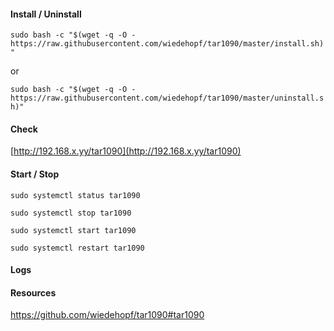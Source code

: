 
#### Install / Uninstall

``sudo bash -c "$(wget -q -O - https://raw.githubusercontent.com/wiedehopf/tar1090/master/install.sh)"``

or

``sudo bash -c "$(wget -q -O - https://raw.githubusercontent.com/wiedehopf/tar1090/master/uninstall.sh)"``

#### Check

[http://192.168.x.yy/tar1090](http://192.168.x.yy/tar1090)

#### Start / Stop

``sudo systemctl status tar1090``

``sudo systemctl stop tar1090``

``sudo systemctl start tar1090``

``sudo systemctl restart tar1090``

#### Logs

#### Resources

https://github.com/wiedehopf/tar1090#tar1090

